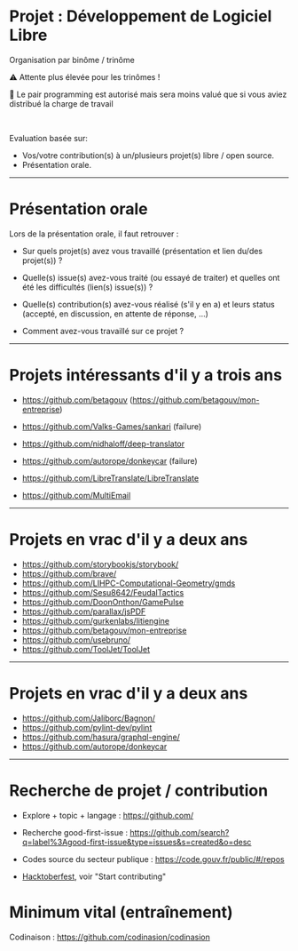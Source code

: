 # Projet : Développement de Logiciel Libre

Organisation par binôme / trinôme

:warning: Attente plus élevée pour les trinômes !

:thought_balloon: Le pair programming est autorisé mais sera moins valué que si vous aviez distribué la charge de travail

</br>

Evaluation basée sur:
  - Vos/votre contribution(s) à un/plusieurs projet(s) libre / open source.
  - Présentation orale.

---

# Présentation orale

Lors de la présentation orale, il faut retrouver :

- Sur quels projet(s) avez vous travaillé (présentation et lien du/des projet(s)) ?

- Quelle(s) issue(s) avez-vous traité (ou essayé de traiter) et quelles ont été les difficultés (lien(s) issue(s)) ?

- Quelle(s) contribution(s) avez-vous réalisé (s'il y en a) et leurs status
(accepté, en discussion, en attente de réponse, ...)

- Comment avez-vous travaillé sur ce projet ?

---

# Projets intéressants d'il y a trois ans

- https://github.com/betagouv (https://github.com/betagouv/mon-entreprise)

- https://github.com/Valks-Games/sankari (failure)

- https://github.com/nidhaloff/deep-translator

- https://github.com/autorope/donkeycar (failure)

- https://github.com/LibreTranslate/LibreTranslate

- https://github.com/MultiEmail

---

# Projets en vrac d'il y a deux ans

- https://github.com/storybookjs/storybook/
- https://github.com/brave/
- https://github.com/LIHPC-Computational-Geometry/gmds
- https://github.com/Sesu8642/FeudalTactics
- https://github.com/DoonOnthon/GamePulse        
- https://github.com/parallax/jsPDF                
- https://github.com/gurkenlabs/litiengine                
- https://github.com/betagouv/mon-entreprise      
- https://github.com/usebruno/
- https://github.com/ToolJet/ToolJet

---

# Projets en vrac d'il y a deux ans

- https://github.com/Jaliborc/Bagnon/                
- https://github.com/pylint-dev/pylint
- https://github.com/hasura/graphql-engine/
- https://github.com/autorope/donkeycar

---

# Recherche de projet / contribution

- Explore + topic + langage : https://github.com/

- Recherche good-first-issue : https://github.com/search?q=label%3Agood-first-issue&type=issues&s=created&o=desc

- Codes source du secteur publique : https://code.gouv.fr/public/#/repos

- [Hacktoberfest](https://hacktoberfest.com/participation/#contributors), voir "Start contributing"

# Minimum vital (entraînement)

Codinaison : https://github.com/codinasion/codinasion
